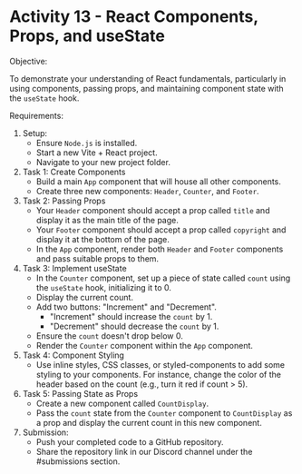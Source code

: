 # Activity 13 - React Components, Props, and useState

 Objective:

To demonstrate your understanding of React fundamentals, particularly in using components, passing props, and maintaining component state with the `useState` hook.

 Requirements:

1. Setup:
    - Ensure `Node.js` is installed.
    - Start a new Vite + React project.
    - Navigate to your new project folder.
2. Task 1: Create Components
    - Build a main `App` component that will house all other components.
    - Create three new components: `Header`, `Counter`, and `Footer`.
3. Task 2: Passing Props
    - Your `Header` component should accept a prop called `title` and display it as the main title of the page.
    - Your `Footer` component should accept a prop called `copyright` and display it at the bottom of the page.
    - In the `App` component, render both `Header` and `Footer` components and pass suitable props to them.
4. Task 3: Implement useState
    - In the `Counter` component, set up a piece of state called `count` using the `useState` hook, initializing it to 0.
    - Display the current count.
    - Add two buttons: "Increment" and "Decrement".
        - "Increment" should increase the `count` by 1.
        - "Decrement" should decrease the `count` by 1.
    - Ensure the `count` doesn't drop below 0.
    - Render the `Counter` component within the `App` component.
5. Task 4: Component Styling
    - Use inline styles, CSS classes, or styled-components to add some styling to your components. For instance, change the color of the header based on the count (e.g., turn it red if count > 5).
6. Task 5: Passing State as Props
    - Create a new component called `CountDisplay`.
    - Pass the `count` state from the `Counter` component to `CountDisplay` as a prop and display the current count in this new component.
7. Submission:
    - Push your completed code to a GitHub repository.
    - Share the repository link in our Discord channel under the #submissions section.